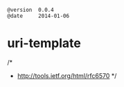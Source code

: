 

    @version  0.0.4
    @date     2014-01-06


uri-template
============

/*
* http://tools.ietf.org/html/rfc6570
*/


